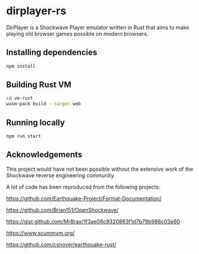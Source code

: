 # dirplayer-rs

DirPlayer is a Shockwave Player emulator written in Rust that aims to make playing old browser games possible on modern browsers.

## Installing dependencies
```bash
npm install
```

## Building Rust VM

```bash
cd vm-rust
wasm-pack build --target web
```

## Running locally

```bash
npm run start
```

## Acknowledgements

This project would have not been possible without the extensive work of the Shockwave reverse engineering community.

A lot of code has been reproduced from the following projects:

https://github.com/Earthquake-Project/Format-Documentation/

https://github.com/Brian151/OpenShockwave/

https://gist.github.com/MrBrax/1f3ae06c9320863f1d7b79b988c03e60

https://www.scummvm.org/

https://github.com/csnover/earthquake-rust/
